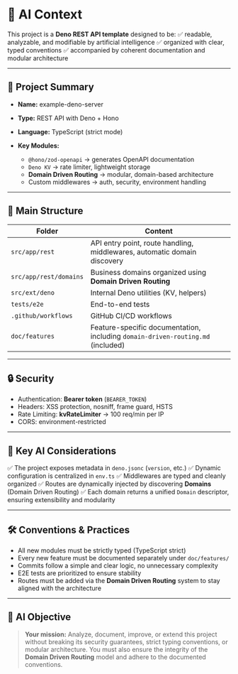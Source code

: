 # 🧠 AI Context

This project is a **Deno REST API template** designed to be:
✅ readable, analyzable, and modifiable by artificial intelligence
✅ organized with clear, typed conventions
✅ accompanied by coherent documentation and modular architecture

---

## 📌 Project Summary

* **Name:** example-deno-server
* **Type:** REST API with Deno + Hono
* **Language:** TypeScript (strict mode)
* **Key Modules:**

  * `@hono/zod-openapi` → generates OpenAPI documentation
  * `Deno KV` → rate limiter, lightweight storage
  * **Domain Driven Routing** → modular, domain-based architecture
  * Custom middlewares → auth, security, environment handling

---

## 📂 Main Structure

| Folder                 | Content                                                                         |
| ---------------------- | ------------------------------------------------------------------------------- |
| `src/app/rest`         | API entry point, route handling, middlewares, automatic domain discovery        |
| `src/app/rest/domains` | Business domains organized using **Domain Driven Routing**                      |
| `src/ext/deno`         | Internal Deno utilities (KV, helpers)                                           |
| `tests/e2e`            | End-to-end tests                                                                |
| `.github/workflows`    | GitHub CI/CD workflows                                                          |
| `doc/features`         | Feature-specific documentation, including `domain-driven-routing.md` (included) |

---

## 🔒 Security

* Authentication: **Bearer token** (`BEARER_TOKEN`)
* Headers: XSS protection, nosniff, frame guard, HSTS
* Rate Limiting: **kvRateLimiter** → 100 req/min per IP
* CORS: environment-restricted

---

## 🔗 Key AI Considerations

✅ The project exposes metadata in `deno.jsonc` (`version`, etc.)
✅ Dynamic configuration is centralized in `env.ts`
✅ Middlewares are typed and cleanly organized
✅ Routes are dynamically injected by discovering **Domains** (Domain Driven Routing)
✅ Each domain returns a unified `Domain` descriptor, ensuring extensibility and modularity

---

## 🛠️ Conventions & Practices

* All new modules must be strictly typed (TypeScript strict)
* Every new feature must be documented separately under `doc/features/`
* Commits follow a simple and clear logic, no unnecessary complexity
* E2E tests are prioritized to ensure stability
* Routes must be added via the **Domain Driven Routing** system to stay aligned with the architecture

---

## 🎯 AI Objective

> **Your mission:**
> Analyze, document, improve, or extend this project without breaking its security guarantees, strict typing conventions, or modular architecture.
> You must also ensure the integrity of the **Domain Driven Routing** model and adhere to the documented conventions.
